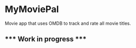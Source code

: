 # MyMoviePal

Movie app that uses OMDB to track and rate all movie titles.

## *** Work in progress ***
 <!---http://www.omdbapi.com/?apikey=4f7bb29&t=--->
